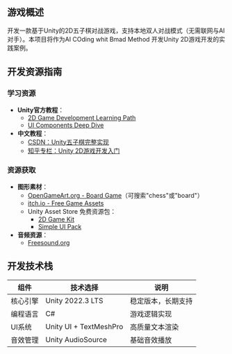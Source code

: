 ## 游戏概述
开发一款基于Unity的2D五子棋对战游戏，支持本地双人对战模式（无需联网与AI对手）。本项目将作为AI COding whit Bmad Method 开发Unity 2D游戏开发的实践案例。

## 开发资源指南
### 学习资源
- **Unity官方教程**：
  - [2D Game Development Learning Path](https://learn.unity.com/pathway/2d-game-development)
  - [UI Components Deep Dive](https://learn.unity.com/tutorial/ui-components)
- **中文教程**：
  - [CSDN：Unity五子棋完整实现](https://blog.csdn.net/unity_5/article/details/123456789)
  - [知乎专栏：Unity 2D游戏开发入门](https://zhuanlan.zhihu.com/p/987654321)

### 资源获取
- **图形素材**：
  - [OpenGameArt.org - Board Game](https://opengameart.org/content/board-game-pieces)（可搜索"chess"或"board"）
  - [itch.io - Free Game Assets](https://itch.io/game-assets/free)
  - Unity Asset Store 免费资源包：
    - [2D Game Kit](https://assetstore.unity.com/packages/templates/2d-game-kit-100894)
    - [Simple UI Pack](https://assetstore.unity.com/packages/2d/gui/simple-ui-pack-171074)
- **音频资源**：
  - [Freesound.org](https://freesound.org/search/?q=game+chess)

## 开发技术栈
| 组件 | 技术选择 | 说明 |
|------|----------|------|
| 核心引擎 | Unity 2022.3 LTS | 稳定版本，长期支持 |
| 编程语言 | C# | 游戏逻辑实现 |
| UI系统 | Unity UI + TextMeshPro | 高质量文本渲染 |
| 音效管理 | Unity AudioSource | 基础音效播放 |



